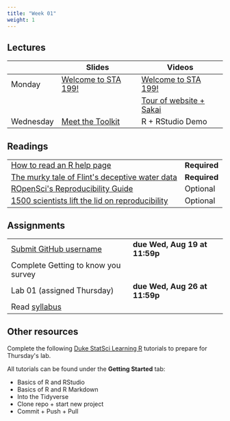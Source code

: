 ```yaml
---
title: "Week 01"
weight: 1
---
```


<style>
table {
font-size: 18px;
}

</style>

## Lectures

|           | Slides                   | Videos |
|-----------|--------------------------|--------|
| Monday    | [Welcome to STA 199!](https://sta199-fa20-002.netlify.app/slides/01-intro.html#1) | [Welcome to STA 199!](https://warpwire.duke.edu/w/qx4EAA/)  |
|  |  | [Tour of website + Sakai](https://warpwire.duke.edu/w/PR4EAA/) |
| Wednesday | [Meet the Toolkit](https://sta199-fa20-002.netlify.app/slides/02-meet-toolkit.html)       |   R + RStudio Demo     |


## Readings

|            |   |
|------------|---|
| [How to read an R help page](https://socviz.co/appendix.html#a-little-more-about-r)  | **Required**   |
| [The murky tale of Flint's deceptive water data](https://sta199-fa20-002.netlify.app/readings/flint_water_story.pdf) | **Required**  |
|  [ROpenSci's Reproducibility Guide](https://ropensci.github.io/reproducibility-guide/sections/introduction/)          | Optional  |
|  [1500 scientists lift the lid on reproducibility](https://www.nature.com/news/1-500-scientists-lift-the-lid-on-reproducibility-1.19970)          | Optional  |


## Assignments

|                        |   |
|------------------------|---|
| [Submit GitHub username](https://forms.gle/evRuoBinXY9mJ6ge8) | **due Wed, Aug 19 at 11:59p** |
| Complete Getting to know you survey |   |
| Lab 01 (assigned Thursday)              |  **due Wed, Aug 26 at 11:59p** |
| Read [syllabus](https://sta199-fa20-002.netlify.app/syllabus/)              |  |

## Other resources

Complete the following [Duke StatSci Learning R](https://duke-learning-r.netlify.app/) tutorials to prepare for Thursday's lab. 

All tutorials can be found under the **Getting Started** tab: 
- Basics of R and RStudio
- Basics of R and R Markdown
- Into the Tidyverse
- Clone repo + start new project
- Commit + Push + Pull






